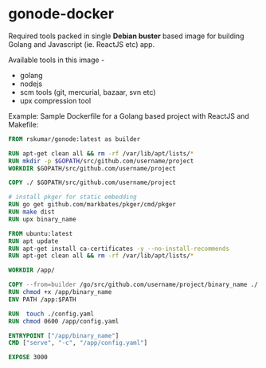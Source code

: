 # gonode-docker

Required tools packed in single **Debian buster** based image for building Golang and Javascript (ie. ReactJS etc) app.

Available tools in this image - 
- golang
- nodejs
-  scm tools (git, mercurial, bazaar, svn etc)
- upx compression tool

Example: Sample Dockerfile for a Golang based project with ReactJS and Makefile:
```dockerfile
FROM rskumar/gonode:latest as builder

RUN apt-get clean all && rm -rf /var/lib/apt/lists/*
RUN mkdir -p $GOPATH/src/github.com/username/project
WORKDIR $GOPATH/src/github.com/username/project

COPY ./ $GOPATH/src/github.com/username/project

# install pkger for static embedding
RUN go get github.com/markbates/pkger/cmd/pkger
RUN make dist
RUN upx binary_name

FROM ubuntu:latest
RUN apt update
RUN apt-get install ca-certificates -y --no-install-recommends
RUN apt-get clean all && rm -rf /var/lib/apt/lists/*

WORKDIR /app/

COPY --from=builder /go/src/github.com/username/project/binary_name ./
RUN chmod +x /app/binary_name
ENV PATH /app:$PATH

RUN  touch ./config.yaml
RUN chmod 0600 /app/config.yaml

ENTRYPOINT ["/app/binary_name"]
CMD ["serve", "-c", "/app/config.yaml"]

EXPOSE 3000
```
